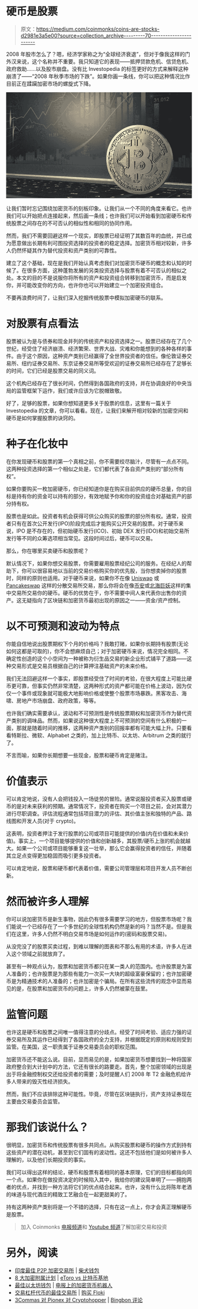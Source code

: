 # 硬币是股票

> 原文：<https://medium.com/coinmonks/coins-are-stocks-d2981e3a5e00?source=collection_archive---------70----------------------->

2008 年股市怎么了？嗯，经济学家称之为“全球经济衰退”，但对于像我这样的门外汉来说，这个名称并不重要。我只知道它的表现——抵押贷款危机、信贷危机、政府救助……以及股市崩盘。没有比 Investopedia 的标签更好的方式来解释这种崩溃了——“2008 年秋季市场的下跌”。如果你画一条线，你可以把这种情况比作目前正在蹂躏加密市场的螺旋式下降。

![](img/05c4612dcc3daede7508f4fe1d8e9265.png)

让我们暂时忘记围绕加密货币的刻板印象。让我们从一个不同的角度来看它。也许我们可以开始把点连接起来，然后画一条线；也许我们可以开始看到加密硬币和传统股票之间存在的不可否认的相似性和相同的协同作用。

然而，我们不需要回避这样一个现实，即股票已经证明了其数百年的血统，并已成为愿意做出长期有利可图投资选择的投资者的稳定选择。加密货币相对较新，许多人仍然怀疑其作为替代投资和资产类别的可靠性。

建立了这个基础，现在是我们开始认真考虑我们对加密货币硬币的概念和认知的时候了。在很多方面，这种蓬勃发展的另类投资选择与股票有着不可否认的相似之处。本文的目的不是说服你将所有的资产和投资组合转移到加密货币，而是启发你，并可能改变你的方向，也许你也可以开始建立一个加密投资组合。

不要再浪费时间了，让我们深入挖掘传统股票中模拟加密硬币的联系。

# 对股票有点看法

股票被认为是与债券和现金并列的传统资产和投资选择之一。股票已经存在了几个世纪，经受住了经济崩溃、经济繁荣、世界大战、灾难和你能想到的各种各样的事件。由于这个原因，这种资产类别已经赢得了全世界投资者的信任。像伦敦证券交易所、纽约证券交易所、东京证券交易所等受欢迎的证券交易所已经存在了足够长的时间，它们已经是股票交易的同义词。

这个机构已经存在了很长时间，仍然得到各国政府的支持，并在协调良好的中央当局的监管框架下运作，我们或许应该为它脱帽致敬。

好了，足够的股票，如果你想知道更多关于股票的信息，这里有一篇关于 Investopedia 的文章，你可以看看。现在，让我们来解开相对较新的加密空间和硬币是如何掌握股票的诀窍的。

# 种子在化妆中

在你发现硬币和股票的第一个真相之前，你不需要绞尽脑汁，尽管有一点点不同。这两种投资选择的第一个相似之处是，它们都代表了各自资产类别的“部分所有权”。

如果你要购买一枚加密硬币，你已经知道你是在购买目前供应的硬币总量，你的目标是持有你的资金可以持有的部分，有效地赋予你和你的投资组合对基础资产的部分持有权。

股票也是如此。投资者有机会获得可供公众购买的股票的部分所有权。通常，投资者只有在首次公开发行(IPO)阶段完成后才能购买公开交易的股票。对于硬币来说，IPO 是不存在的，但初始硬币发行(ICO)、初始 DEX 发行(IDO)和初始交易所发行等不同的众筹选项相当常见。这段时间过后，硬币可以交易。

那么，你在哪里买卖硬币和股票呢？

默认情况下，如果你想交易股票，你需要雇用股票经纪公司的服务。在经纪人的帮助下，你可以很容易地以当前的交易价格购买你的优先股，当你想卖掉你的股票时，同样的原则也适用。对于硬币来说，如果你不在像 [Uniswap](https://uniswap.org/) 或 [Pancakeswap](https://pancakeswap.finance/) 这样的分散交易所交易，那么你将会在像[币安](https://www.binance.com/)或[北海巨妖](https://www.kraken.com/)这样的集中交易所交易你的硬币。硬币的优势在于，你不需要中间人来代表你出售你的资产。这无疑指向了区块链和加密货币最初出现的原因之一——资金/资产控制。

# 以不可预测和波动为特点

你能自信地说出股票期权下个月的价格吗？我敢打赌，如果你长期持有股票(无论如何这都是可取的)，你不会想麻烦自己；对于加密硬币来说，情况完全相同。不确定性创造的这个小空间为一种被称为衍生品交易的新企业形式铺平了道路——这种交易形式是交易员根据自己的计算押注基础资产的未来价格。

我们无法回避这样一个事实，即股票经受住了时间的考验，在很大程度上可能比硬币更可靠，但事实仍然非常清楚，这两种形式的资产都可能在价格上波动，因为仅仅一个事件或现象就可能极大地影响价格或使整个股票市场暴跌。黑客攻击、海啸、房地产市场崩盘、政府政策，等等。

也许我们确实需要承认，波动和不可预测性是传统股票期权和加密货币作为替代资产类别的调味品。然而，如果说这种很大程度上不可预测的空间有什么积极的一面，那就是随着时间的推移，这两种资产类别的回报率都有可能大幅上升。只要看看特斯拉、微软、Alphabet 之类的，加上比特币、以太坊、Arbitrum 之类的就行了。

不言而喻，如果你长期想要一些现金，股票和硬币肯定是赌注。

# 价值表示

可以肯定地说，没有人会把钱投入一场徒劳的冒险。通常说服投资者买入股票或硬币的是对未来获利的预期。通常情况下，投资者在购买一个项目之前，会对其潜力进行尽职调查。评估流程通常包括项目潜力的评估、其价值主张和独特的产品、路线图和开发人员(对于 crypto)。

这表明，投资者押注于发行股票的公司或项目可能提供的价值(内在价值和未来价值)。事实上，一个项目能够提供的价值和创新越多，其股票/硬币上涨的机会就越大。如果一个公司或项目能够重复这一壮举，那么它会赢得投资者的信任，并随着其立足点变得更加稳固而吸引更多投资者。

可以肯定地说，股票和硬币都代表着价值，需要公司管理层和项目开发人员不断创新。

# 然而被许多人理解

你可以说加密货币是新生事物，因此仍有很多需要学习的地方，但股票市场呢？我们能说一个已经存在了一个多世纪的全球性机构仍然是新的吗？当然不是。但是我们在这里，许多人仍然不明白交易市场是如何运作的(密码和股票交易)。

从没完没了的股票买卖过程，到难以理解的图表和不那么有用的术语，许多人在进入这个领域之前就放弃了。

甚至有一种观点认为，股票和加密货币都只在某一类人的范围内。也许股票是为富人准备的；也许股票是为那些有能力一次买一大块的超级富豪保留的；也许加密硬币是为精通技术的人准备的；也许加密是个骗局。在所有这些流传的观念中显而易见的是，在股票和加密货币的问题上，许多人仍然被蒙在鼓里。

# 监管问题

也许这是硬币和股票之间唯一值得注意的分歧点。经受了时间考验、适应力强的证券交易所及其运作已经得到了各国政府的全力支持，并根据既定的原则和规则受到监管。在美国，这一职责属于证券交易委员会的职权范围。

加密货币还不能这么说。目前，显而易见的是，如果加密货币想要找到一种将国家政府整合到大计划中的方法，它还有很长的路要走。首先，整个加密领域的出现是出于将金融控制权交还给投资者的需要；及时提醒人们 2008 年 T2 金融危机给许多人带来的毁灭性经济损失。

然而，我们不应该排除这种可能性。毕竟，尽管在区块链执行，资产支持证券现在主要由交易委员会监管。

# 那我们该说什么？

很明显，加密货币和传统股票有很多共同点。从购买股票和硬币的操作方式到持有这些资产的潜在动机，甚至到它们固有的波动性。这还不包括他们是如何被许多人理解的，以及他们长期投资的事实。

我们可以得出这样的结论，硬币和股票有着相同的基本原理，它们的目标都指向同一个点。如果你在做投资决定的时候陷入其中，我给你的建议简单明了——拥抱两者的优点，并找到一种方法将它们的优点结合起来。也许，没有什么比将陈年老酒的味道与现代酒庄的精致工艺融合在一起更甜美的了。

持有这两种资产类别将是一个不错的选择，只有在这一点上，你才会真正理解硬币是股票。

> 加入 Coinmonks [电报频道](https://t.me/coincodecap)和 [Youtube 频道](https://www.youtube.com/c/coinmonks/videos)了解加密交易和投资

# 另外，阅读

*   [印度最佳 P2P 加密交易所](https://coincodecap.com/p2p-crypto-exchanges-in-india) | [柴犬钱包](https://coincodecap.com/baby-shiba-inu-wallets)
*   [8 大加密附属计划](https://coincodecap.com/crypto-affiliate-programs) | [eToro vs 比特币基地](https://coincodecap.com/etoro-vs-coinbase)
*   [最佳以太坊钱包](https://coincodecap.com/best-ethereum-wallets) | [电报上的加密货币机器人](https://coincodecap.com/telegram-crypto-bots)
*   [交易杠杆代币的最佳交易所](https://coincodecap.com/leveraged-token-exchanges) | [购买 Floki](https://coincodecap.com/buy-floki-inu-token)
*   [3Commas 对 Pionex 对 Cryptohopper](https://coincodecap.com/3commas-vs-pionex-vs-cryptohopper) | [Bingbon 评论](https://coincodecap.com/bingbon-review)